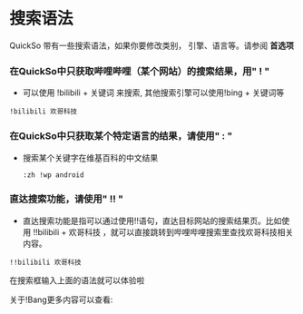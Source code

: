 # 搜索语法

QuickSo 带有一些搜索语法，如果你要修改类别， 引擎、语言等。请参阅 **首选项**

### 在QuickSo中只获取哔哩哔哩（某个网站）的搜索结果，用"     !    "

- 可以使用 !bilibili + 关键词 来搜索, 其他搜索引擎可以使用!bing + 关键词等

```
!bilibili 欢哥科技
```

### 在QuickSo中只获取某个特定语言的结果，请使用"  :  "

- 搜索某个关键字在维基百科的中文结果

  ```
  :zh !wp android
  ```
  

### 直达搜索功能，请使用"  !! "

- 直达搜索功能是指可以通过使用!!语句，直达目标网站的搜索结果页。比如使用 !!bilibili + 欢哥科技 ，就可以直接跳转到哔哩哔哩搜索里查找欢哥科技相关内容。

```
!!bilibili 欢哥科技
```

在搜索框输入上面的语法就可以体验啦

关于!Bang更多内容可以查看:

[DuckDuckGo]: https://duckduckgo.com/bang

